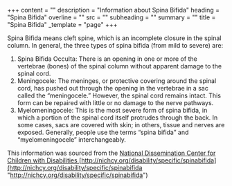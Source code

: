 +++
content = ""
description = "Information about Spina Bifida"
heading = "Spina Bifida"
overline = ""
src = ""
subheading = ""
summary = ""
title = "Spina Bifida"
_template = "page"
+++

Spina Bifida means cleft spine, which is an incomplete closure in the spinal column. In general, the three types of spina bifida (from mild to severe) are:

1. Spina Bifida Occulta: There is an opening in one or more of the vertebrae (bones) of the spinal column without apparent damage to the spinal cord.
2. Meningocele: The meninges, or protective covering around the spinal cord, has pushed out through the opening in the vertebrae in a sac called the “meningocele.” However, the spinal cord remains intact. This form can be repaired with little or no damage to the nerve pathways.
3. Myelomeningocele: This is the most severe form of spina bifida, in which a portion of the spinal cord itself protrudes through the back. In some cases, sacs are covered with skin; in others, tissue and nerves are exposed. Generally, people use the terms “spina bifida” and “myelomeningocele” interchangeably.

This information was sourced from the [National Dissemination Center for Children with Disabilities ](http://nichcy.org/disability/specific/spinabifida)[http://nichcy.org/disability/specific/spinabifida](http://nichcy.org/disability/specific/spinabifida "http://nichcy.org/disability/specific/spinabifida")
